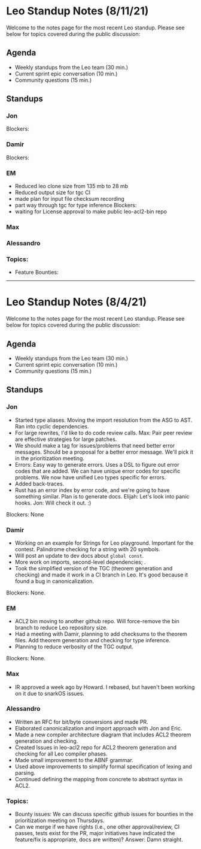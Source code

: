 # Leo Standup Notes (8/11/21)

Welcome to the notes page for the most recent Leo standup. Please see below for topics covered during the public discussion:

## Agenda

* Weekly standups from the Leo team (30 min.)
* Current sprint epic conversation (10 min.)
* Community questions (15 min.)

## Standups

### Jon

Blockers:

### Damir

Blockers:  

### EM

* Reduced leo clone size from 135 mb to 28 mb
* Reduced output size for tgc CI
* made plan for input file checksum recording
* part way through tgc for type inference
Blockers:  
* waiting for License approval to make public leo-acl2-bin repo

### Max

### Alessandro

### Topics:

* Feature Bounties:  


---------------


# Leo Standup Notes (8/4/21)

Welcome to the notes page for the most recent Leo standup. Please see below for topics covered during the public discussion:

## Agenda

* Weekly standups from the Leo team (30 min.)
* Current sprint epic conversation (10 min.)
* Community questions (15 min.)

## Standups

### Jon

* Started type aliases.  Moving the import resolution from the ASG to AST.  Ran into cyclic dependencies.  
* For large rewrites, I'd like to do code review calls.  Max:  Pair peer review are effective strategies for large patches.
* We should make a tag for issues/problems that need better error messages.  Should be a proposal for a better error message.  We'll pick it in the prioritization meeting.
* Errors:  Easy way to generate errors.  Uses a DSL to figure out error codes that are added.  We can have unique error codes for specific problems.  We now have unified Leo types specific for errors.
* Added back-traces.  
* Rust has an error index by error code, and we're going to have something similar.  Plan is to generate docs. Elijah:  Let's look into panic hooks.  Jon:  Will check it out.  :)

Blockers:  None

### Damir

* Working on an example for Strings for Leo playground.  Important for the contest.  Palindrome checking for a string with 20 symbols.  
* Will post an update to dev docs about `global const`.  
* More work on imports, second-level dependencies; . 
* Took the simplified version of the TGC (theorem generation and checking) and made it work in a CI branch in Leo.  It's good because it found a bug in canonicalization. 

Blockers:  None.

### EM

* ACL2 bin moving to another github repo.  Will force-remove the bin branch to reduce Leo repository size.
* Had a meeting with Damir, planning to add checksums to the theorem files.  Add theorem generation and checking for type inference.  
* Planning to reduce verbosity of the TGC output. 

Blockers:  None.

### Max

* IR approved a week ago by Howard.  I rebased, but haven't been working on it due to snarkOS issues.

### Alessandro

* Written an RFC for bit/byte conversions and made PR.
* Elaborated canonicalization and import approach with Jon and Eric.
* Made a new compiler architecture diagram that includes ACL2 theorem generation and checking.
* Created Issues in leo-acl2 repo for ACL2 theorem generation and checking for all Leo compiler phases.
* Made small improvement to the ABNF grammar.
* Used above improvements to simplify formal specification of lexing and parsing.
* Continued defining the mapping from concrete to abstract syntax in ACL2.

### Topics:

* Bounty issues:  We can discuss specific github issues for bounties in the prioritization meeting on Thursdays.
* Can we merge if we have rights (i.e., one other approval/review, CI passes, tests exist for the PR, major initiatives have indicated the feature/fix is appropriate, docs are written)?  Answer:  Damn straight.


